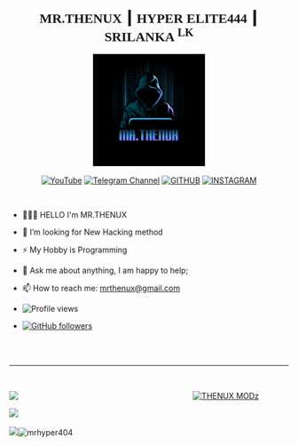 <p align="center"><b><font size="5" face="arial black"> MR.THENUX ┃ HYPER ELITE444 ┃ SRILANKA<sup> LK</sup></font></b>
<br/><br/><img src="images/mrthenux.jpg" width="40%"></p>

	
<!-- Code by Mr.Thenux -->
	
<p align="center">
<a href="https://youtube.com/channel/UC2Nsn8q4MWE8pkDVsQcGsog"> <img title="YouTube" src="https://img.shields.io/badge/YouTube-black?style=for-the-badge&logo=Youtube"></a> 
<a href="https://t.me/thenuxmods"> <img title="Telegram Channel" src="https://img.shields.io/badge/Telegram-black?style=for-the-badge&logo=Telegram"></a>
<a href="https://www.github.com/HyperElite444"> <img title="GITHUB" src="https://img.shields.io/badge/Github-black?style=for-the-badge&logo=Github"></a>
<a href="https://www.instagram.com/thenux_modz/"> <img title="INSTAGRAM" src="https://img.shields.io/badge/Instagram-black?style=for-the-badge&logo=Instagram"></a>
</p>

&nbsp;
- 👨🏽‍💻 HELLO I'm MR.THENUX
- 🤔 I’m looking for New Hacking method
- ⚡️ My Hobby is Programming
- 💬 Ask me about anything, I am happy to help;
- 📫 How to reach me: mrthenux@gmail.com
 
- ![Profile views](https://gpvc.arturio.dev/HyperElite444)
- [![GitHub followers](https://img.shields.io/github/followers/HyperElite444.svg?style=social&label=Follow&maxAge=2592000)](https://github.com/HyperElite444?tab=followers)
<br/>
	<br/>
	<hr style="height:2px;border-width:0;color:gray;background-color:gray">
	<br/>
	<p>
		<p align="center">
<img width="55%" align="left" src="https://github-readme-stats.vercel.app/api?username=HyperElite444&&show_icons=true&title_color=ffffff&icon_color=bb2acf&text_color=daf7dc&bg_color=151515"></p>
<p align="center">
<a href="https://github.com/HyperElite444"><img title="THENUX MODz" src="https://github-readme-stats.vercel.app/api/top-langs/?username=HyperElite444&layout=compact"></a></p>
</p>
 <footer>
    <p><a href="https://github.com/HyperElite444" alt="MR.THENUX"> <img src="https://img.shields.io/badge/Author-Mr.Thenux-success?style=flat&logo=github" /> </a>  
	<p><img src="https://img.shields.io/badge/POWERED BY-2b2e4d?style=for-the-badge&logoColor=ff0000"><img title="mrhyper404" src="https://img.shields.io/badge/TX TECHSHOW-black?style=for-the-badge&logo=Hacker"></a></p>
</footer>
